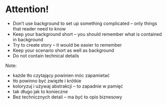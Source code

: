 ﻿# Attention!

* Don’t use background to set up something complicated – only things that reader need to know
* Keep your background short – you should remember what is contained in background
* Try to create story – it would be easier to remember
* Keep your scenario short as well as background
* Do not contain technical details 

Note:
* każde tło czytający powinien móc zapamietać
* tło powinno być zwięzłe i krótkie
* koloryzuj i używaj abstrakcji – to zapadnie w pamięć
* tak długo jak to konieczne
* Bez technicznych detali – ma być to opis biznesowy


